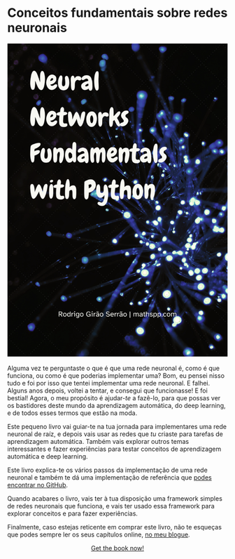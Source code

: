 # Conceitos fundamentais sobre redes neuronais

![](nnfwp.svg?classes=float-right)

Alguma vez te perguntaste o que é que uma rede neuronal é,
como é que funciona, ou como é que poderias implementar uma?
Bom, eu pensei nisso tudo e foi por isso que tentei implementar uma rede neuronal.
E falhei.
Alguns anos depois, voltei a tentar, e consegui que funcionasse!
E foi bestial!
Agora, o meu propósito é ajudar-_te_ a fazê-lo,
para que possas ver os bastidores deste mundo da aprendizagem automática,
do deep learning, e de todos esses termos que estão na moda.

Este pequeno livro vai guiar-te na tua jornada para implementares uma rede neuronal
de raíz, e depois vais usar as redes que _tu_ criaste para tarefas de aprendizagem
automática.
Também vais explorar outros temas interessantes e fazer experiências para testar
conceitos de aprendizagem automática e deep learning.

Este livro explica-te os vários passos da implementação de uma rede neuronal
e também te dá uma implementação de referência que [podes encontrar no GitHub][gh-nnfwp].

Quando acabares o livro, vais ter à tua disposição uma framework simples de redes neuronais
que funciona, e vais ter usado essa framework para explorar conceitos e para fazer experiências.

Finalmente, caso estejas reticente em comprar este livro, não te esqueças que podes sempre
ler os seus capítulos online, [no meu blogue](/blog/tag:nnfwp).

<p style="clear:both"></p>

<div style="display:flex; justify-content:center">
<a class="gumroad-button" href="https://gumroad.com/l/swTNl" target="_blank">Get the book now!</a>
</div>

[gh-nnfwp]: https://github.com/mathspp/nnfwp
